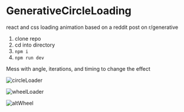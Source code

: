 # GenerativeCircleLoading
react and css loading animation based on a reddit post on r/generative

1. clone repo
2. cd into directory
3. `npm i`
4. `npm run dev`


Mess with angle, iterations, and timing to change the effect

![circleLoader](https://user-images.githubusercontent.com/60950660/152283521-ff5a4c82-e2ed-4f09-8d2d-ce03650bcb68.gif)


![wheelLoader](https://user-images.githubusercontent.com/60950660/152607368-68e6aedc-fb32-445f-a871-b13951ba9994.gif)


![altWheel](https://user-images.githubusercontent.com/60950660/152607989-7083d45f-2ce9-4a2e-954b-5bafbae5af7a.gif)


